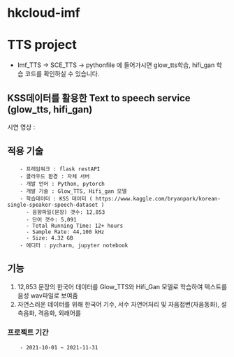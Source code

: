 # hkcloud-imf
# TTS project

- Imf_TTS -> SCE_TTS -> pythonfile 에 들어가시면 glow_tts학습, hifi_gan 학습 코드를 확인하실 수 있습니다.

## KSS데이터를 활용한 Text to speech service (glow_tts, hifi_gan)

시연 영상 : 

## 적용 기술
        - 프레임워크 : flask restAPI
        - 클라우드 환경 : 자체 서버
        - 개발 언어 : Python, pytorch
        - 개발 기술 : Glow_TTS, Hifi_gan 모델
        - 학습데이터 : KSS 데이터 ( https://www.kaggle.com/bryanpark/korean-single-speaker-speech-dataset )
          - 음향파일(문장) 갯수: 12,853
          - 단어 갯수: 5,091
          - Total Running Time: 12+ hours
          - Sample Rate: 44,100 kHz
          - Size: 4.32 GB
        - 에디터 : pycharm, jupyter notebook
        
## 기능

1. 12,853 문장의 한국어 데이터를 Glow_TTS와 Hifi_Gan 모델로 학습하여 텍스트를 음성 wav파일로 보여줌
2. 자연스러운 데이터를 위해 한국어 기수, 서수 자연어처리 및 자음접변(자음동화), 설측음화, 격음화, 외래어를 

### 프로젝트 기간
        - 2021-10-01 ~ 2021-11-31  
